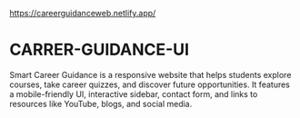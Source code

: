 https://careerguidanceweb.netlify.app/
# CARRER-GUIDANCE-UI
Smart Career Guidance is a responsive website that helps students explore courses, take career quizzes, and discover future opportunities. It features a mobile-friendly UI, interactive sidebar, contact form, and links to resources like YouTube, blogs, and social media.
